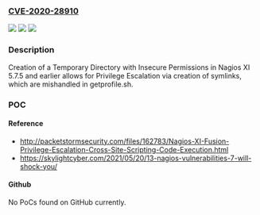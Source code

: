 ### [CVE-2020-28910](https://cve.mitre.org/cgi-bin/cvename.cgi?name=CVE-2020-28910)
![](https://img.shields.io/static/v1?label=Product&message=n%2Fa&color=blue)
![](https://img.shields.io/static/v1?label=Version&message=n%2Fa&color=blue)
![](https://img.shields.io/static/v1?label=Vulnerability&message=n%2Fa&color=brighgreen)

### Description

Creation of a Temporary Directory with Insecure Permissions in Nagios XI 5.7.5 and earlier allows for Privilege Escalation via creation of symlinks, which are mishandled in getprofile.sh.

### POC

#### Reference
- http://packetstormsecurity.com/files/162783/Nagios-XI-Fusion-Privilege-Escalation-Cross-Site-Scripting-Code-Execution.html
- https://skylightcyber.com/2021/05/20/13-nagios-vulnerabilities-7-will-shock-you/

#### Github
No PoCs found on GitHub currently.

